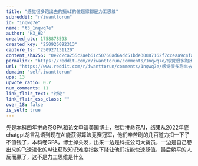 ```yaml
---
title: "感觉很多跑出去的搞AI的做题家都是力工思维"
subreddit: "r/iwanttorun"
id: "1nqwq7e"
name: "t3_1nqwq7e"
author: "H3_H2"
created_utc: 1758878593
created_key: "250926092313"
capture_ts: "250927131120"
content_sha256: "0e2d2ca255c2aeb61c50760ad6add51bde30087162f7cceaa9c4fabbc165dc67"
permalink: "https://reddit.com/r/iwanttorun/comments/1nqwq7e/感觉很多跑出去的搞ai的做题家都是力工思维/"
url: "https://www.reddit.com/r/iwanttorun/comments/1nqwq7e/感觉很多跑出去的搞ai的做题家都是力工思维/"
domain: "self.iwanttorun"
ups: 13
upvote_ratio: 0.7
num_comments: 11
link_flair_text: "讨论"
link_flair_css_class: ""
over_18: false
is_self: true
---
```


先是本科四年拼命卷GPA和论文申请美国博士，然后拼命卷AI，结果从2022年底chatgpt胡言乱语到现在AI能获得算法竞赛冠军，他们辛苦刷的几百道力扣一下子不值钱了，本科卷GPA，博士掉头发，出来一边是科技公司大裁员，一边是自己卷出来的飞速进化的AI让获取知识难度指数下降让他们技能快速贬值，最后躺平的人反而赢了，这不是力工思维是什么

